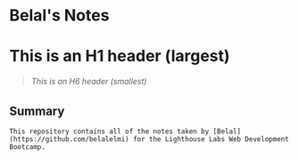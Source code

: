 # Belal's Notes

# This is an H1 header (largest)

> ###### This is an H6 header (smallest)

## Summary

```shell
This repository contains all of the notes taken by [Belal](https://github.com/belalelmi) for the Lighthouse Labs Web Development Bootcamp.
```
